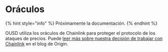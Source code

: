 # Oráculos

{% hint style="info" %}
Próximamente la documentación.
{% endhint %}

OUSD utiliza los </a>oráculos de Chainlink para proteger el protocolo de los ataques de precios. Puede [leer más sobre nuestra decisión de trabajar con Chainlink](https://blog.originprotocol.com/how-origin-uses-chainlink-oracles-to-secure-ousd-bff5601e840e) en el blog de Origin.</p>
